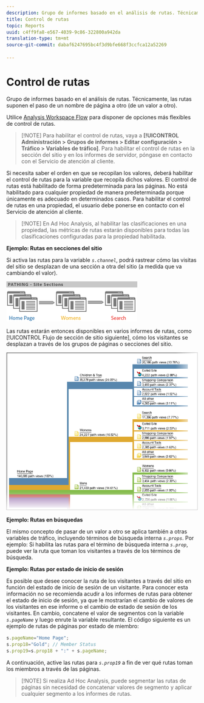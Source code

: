 ```yaml
---
description: Grupo de informes basado en el análisis de rutas. Técnicamente, las rutas suponen el paso de un nombre de página a otro (de un valor a otro).
title: Control de rutas
topic: Reports
uuid: c4ff9fa8-e567-4039-9c86-322800a942da
translation-type: tm+mt
source-git-commit: dabaf6247695bc4f3d9bfe668f3ccfca12a52269

---
```



# Control de rutas

Grupo de informes basado en el análisis de rutas. Técnicamente, las rutas suponen el paso de un nombre de página a otro (de un valor a otro).

Utilice [Analysis Workspace Flow](https://marketing.adobe.com/resources/help/es_ES/analytics/analysis-workspace/flow.html) para disponer de opciones más flexibles de control de rutas.

>[!NOTE] Para habilitar el control de rutas, vaya a **[!UICONTROL Administración > Grupos de informes > Editar configuración > Tráfico > Variables de tráfico]**. Para habilitar el control de rutas en la sección del sitio y en los informes de servidor, póngase en contacto con el Servicio de atención al cliente.

Si necesita saber el orden en que se recopilan los valores, deberá habilitar el control de rutas para la variable que recopila dichos valores. El control de rutas está habilitado de forma predeterminada para las páginas. No está habilitado para cualquier propiedad de manera predeterminada porque únicamente es adecuado en determinados casos. Para habilitar el control de rutas en una propiedad, el usuario debe ponerse en contacto con el Servicio de atención al cliente.

>[!NOTE] En Ad Hoc Analysis, al habilitar las clasificaciones en una propiedad, las métricas de rutas estarán disponibles para todas las clasificaciones configuradas para la propiedad habilitada.

**Ejemplo: Rutas en secciones del sitio**

Si activa las rutas para la variable  *`s.channel`*, podrá rastrear cómo las visitas del sitio se desplazan de una sección a otra del sitio (a medida que va cambiando el valor).

![](assets/path_sections.png)

Las rutas estarán entonces disponibles en varios informes de rutas, como [!UICONTROL Flujo de sección de sitio siguiente], cómo los visitantes se desplazan a través de los grupos de páginas o secciones del sitio.

![](assets/paths_report.png)

**Ejemplo: Rutas en búsquedas**

El mismo concepto de pasar de un valor a otro se aplica también a otras variables de tráfico, incluyendo términos de búsqueda interna  *`s.props`*. Por ejemplo: Si habilita las rutas para el término de búsqueda interna *`s.prop`*, puede ver la ruta que toman los visitantes a través de los términos de búsqueda.

**Ejemplo: Rutas por estado de inicio de sesión**

Es posible que desee conocer la ruta de los visitantes a través del sitio en función del estado de inicio de sesión de un visitante. Para conocer esta información no se recomienda acudir a los informes de rutas para obtener el estado de inicio de sesión, ya que le mostrarían el cambio de valores de los visitantes en ese informe o el cambio de estado de sesión de los visitantes. En cambio, concatene el valor de segmentos con la variable  *`s.pageName`* y luego enrute la variable resultante. El código siguiente es un ejemplo de rutas de páginas por estado de miembro:

```js
s.pageName="Home Page"; 
s.prop18="Gold"; // Member Status 
s.prop19=s.prop18 + ":" + s.pageName;
```

A continuación, active las rutas para  *`s.prop19`* a fin de ver qué rutas toman los miembros a través de las páginas.

>[!NOTE] Si realiza Ad Hoc Analysis, puede segmentar las rutas de páginas sin necesidad de concatenar valores de segmento y aplicar cualquier segmento a los informes de rutas.

